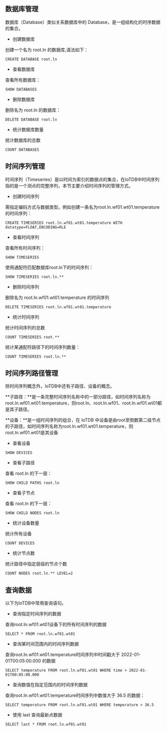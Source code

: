 <!--

    Licensed to the Apache Software Foundation (ASF) under one
    or more contributor license agreements.  See the NOTICE file
    distributed with this work for additional information
    regarding copyright ownership.  The ASF licenses this file
    to you under the Apache License, Version 2.0 (the
    "License"); you may not use this file except in compliance
    with the License.  You may obtain a copy of the License at
    
        http://www.apache.org/licenses/LICENSE-2.0
    
    Unless required by applicable law or agreed to in writing,
    software distributed under the License is distributed on an
    "AS IS" BASIS, WITHOUT WARRANTIES OR CONDITIONS OF ANY
    KIND, either express or implied.  See the License for the
    specific language governing permissions and limitations
    under the License.

-->

## 数据库管理

数据库（Database）类似关系数据库中的 Database，是一组结构化的时序数据的集合。

* 创建数据库

 创建一个名为 root.ln 的数据库,语法如下：
```
CREATE DATABASE root.ln
```
* 查看数据库
  

查看所有数据库：
```
SHOW DATABASES
```
* 删除数据库
  

删除名为 root.ln 的数据库：
```
DELETE DATABASE root.ln
```
* 统计数据库数量
  

统计数据库的总数
```
COUNT DATABASES
```
## 时间序列管理

时间序列（Timeseries）是以时间为索引的数据点的集合，在IoTDB中时间序列指的是一个测点的完整序列，本节主要介绍时间序列的管理方式。

* 创建时间序列

需指定编码方式与数据类型。例如创建一条名为root.ln.wf01.wt01.temperature的时间序列：
```
CREATE TIMESERIES root.ln.wf01.wt01.temperature WITH datatype=FLOAT,ENCODING=RLE
```
* 查看时间序列
  

查看所有时间序列：
```
SHOW TIMESERIES
```

使用通配符匹配数据库root.ln下的时间序列：

```
SHOW TIMESERIES root.ln.**
```
* 删除时间序列
  

删除名为 root.ln.wf01.wt01.temperature 的时间序列
```
DELETE TIMESERIES root.ln.wf01.wt01.temperature
```
* 统计时间序列
  

统计时间序列的总数
```
COUNT TIMESERIES root.**
```
统计某通配符路径下的时间序列数量：
```
COUNT TIMESERIES root.ln.**
```
## 时间序列路径管理

除时间序列概念外，IoTDB中还有子路径、设备的概念。

**子路径：**是一条完整时间序列名称中的一部分路径，如时间序列名称为root.ln.wf01.wt01.temperature，则root.ln、root.ln.wf01、root.ln.wf01.wt01都是其子路径。

**设备：**是一组时间序列的组合，在 IoTDB 中设备是由root至倒数第二级节点的子路径，如时间序列名称为root.ln.wf01.wt01.temperature，则root.ln.wf01.wt01是其设备

* 查看设备
```
SHOW DEVICES
```

* 查看子路径
  

查看 root.ln 的下一层：
```
SHOW CHILD PATHS root.ln
```
* 查看子节点
  

查看 root.ln 的下一层：
```
SHOW CHILD NODES root.ln
```
* 统计设备数量
  

统计所有设备
```
COUNT DEVICES
```
* 统计节点数
  

统计路径中指定层级的节点个数
```
COUNT NODES root.ln.** LEVEL=2
```
## 查询数据

以下为IoTDB中常用查询语句。

* 查询指定时间序列的数据

查询root.ln.wf01.wt01设备下的所有时间序列的数据

```
SELECT * FROM root.ln.wf01.wt01
```

* 查询某时间范围内的时间序列数据

查询root.ln.wf01.wt01.temperature时间序列中时间戳大于 2022-01-01T00:05:00.000 的数据

```
SELECT temperature FROM root.ln.wf01.wt01 WHERE time > 2022-01-01T00:05:00.000
```

* 查询数值在指定范围内的时间序列数据

查询root.ln.wf01.wt01.temperature时间序列中数值大于 36.5 的数据：

```
SELECT temperature FROM root.ln.wf01.wt01 WHERE temperature > 36.5
```

* 使用 last 查询最新点数据
```
SELECT last * FROM root.ln.wf01.wt01
```



